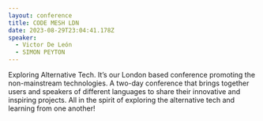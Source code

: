 ```yaml
---
layout: conference
title: CODE MESH LDN
date: 2023-08-29T23:04:41.178Z
speaker:
  - Victor De León
  - SIMON PEYTON
---
```

Exploring Alternative Tech. It’s our London based conference promoting the non-mainstream technologies. A two-day conference that brings together users and speakers of different languages to share their innovative and inspiring projects. All in the spirit of exploring the alternative tech and learning from one another!